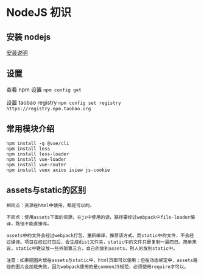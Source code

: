 # NodeJS 初识

## 安装 nodejs

[安装说明](https://github.com/nodesource/distributions#installation-instructions)

## 设置

   查看 npm 设置
   `npm config get`

   设置 taobao registry
   `npm config set registry https://registry.npm.taobao.org`

## 常用模块介绍

    npm install -g @vue/cli
    npm install less
    npm install less-loader
    npm install vue-loader
    npm install vue-router
    npm install vuex axios iview js-cookie

## assets与static的区别

~~~
相同点：资源在html中使用，都是可以的。

不同点：使用assets下面的资源，在js中使用的话，路径要经过webpack中file-loader编译，路径不能直接写。

assets中的文件会经过webpack打包，重新编译，推荐该方式。而static中的文件，不会经过编译。项目在经过打包后，会生成dist文件夹，static中的文件只是复制一遍而已。简单来说，static中建议放一些外部第三方，自己的放到assets，别人的放到static中。

注意：如果把图片放在assets与static中，html页面可以使用；但在动态绑定中，assets路径的图片会加载失败，因为webpack使用的是commenJS规范，必须使用require才可以。
~~~
